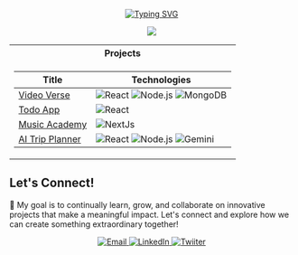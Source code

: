 <p align="center">
  <a href="https://github.com/Himanshu-gupta31">
    <img src="https://readme-typing-svg.demolab.com?font=Arial&size=18&duration=2000&pause=100&multiline=true&width=500&height=80&lines=Himanshu+Gupta;Full Stack Developer;" alt="Typing SVG" />
  </a>
</p>

<p align="center">
  <a href="https://github.com/Himanshu-gupta31">
    <img src="https://github-stats-alpha.vercel.app/api?username=Himanshu-gupta31&cc=22272e&tc=37BCF6&ic=fff&bc=0000">
  </a>
</p>

<table align="center">
<tr><th>Projects</th></tr>
<tr><td>

|Title | Technologies|
|--|--|
| [Video Verse](https://videoverse-two.vercel.app/signin) | ![React](https://img.shields.io/badge/React-black?style=flat-square&logo=react) ![Node.js](https://img.shields.io/badge/Node.js-black?style=flat-square&logo=nodedotjs) ![MongoDB](https://img.shields.io/badge/MongoDB-black?style=flat-square&logo=mongodb)| ![Cloudinary](https://img.shields.io/badge/cloudinary-black?style=flat-square&logo=cloudinary)
| [Todo App](https://todo-app-one-lovat.vercel.app/) |  ![React](https://img.shields.io/badge/React-black?style=flat-square&logo=react) 
| [Music Academy](https://music-nest.vercel.app/) |  ![NextJs](https://img.shields.io/badge/Next-black?style=flat-square&logo=vercel) 
| [AI Trip Planner]() |  ![React](https://img.shields.io/badge/React-black?style=flat-square&logo=react) ![Node.js](https://img.shields.io/badge/Node.js-black?style=flat-square&logo=nodedotjs) ![Gemini](https://img.shields.io/badge/Gemini-black?style=flat-square&logo=google) 

</td></tr>
</table>

## Let's Connect!

🌟 My goal is to continually learn, grow, and collaborate on innovative projects that make a meaningful impact. Let's connect and explore how we can create something extraordinary together!

<p align="center">
  <a href="mailto:gupta.him31@gmail.com">
    <img src="https://img.shields.io/badge/Gmail-333333?style=for-the-badge&logo=gmail&logoColor=red" alt="Email" />
  </a>
 
  <a href="https://www.linkedin.com/in/himanshu-gupta-431a0722a/" target="_blank">
    <img src="https://img.shields.io/badge/LinkedIn-007785?style=for-the-badge&logo=linkedin&logoColor=white" alt="LinkedIn" />
  </a>
  <a href="https://x.com/Himanshuu3112" target="_blank">
    <img src="https://img.shields.io/badge/Twitter-007785?style=for-the-badge&logo=medium&logoColor=black" alt="Twiiter" />
  </a>
</p>

<!--
**Himanshu-gupta31/Himanshu-gupta31** is a ✨ _special_ ✨ repository because its `README.md` (this file) appears on your GitHub profile.

Here are some ideas to get you started:

- 🔭 I’m currently working on ...
- 🌱 I’m currently learning ...
- 👯 I’m looking to collaborate on ...
- 🤔 I’m looking for help with ...
- 💬 Ask me about ...
- 📫 How to reach me: ...
- 😄 Pronouns: ...
- ⚡ Fun fact: ...
-->
